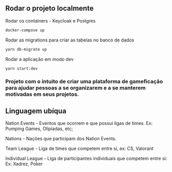## Rodar o projeto localmente

Rodar os containers - Keycloak e Postgres
```bash
docker-compose up
```

Rodar as migrations para criar as tabelas no banco de dados
```bash
yarn db-migrate up
```

Rodar a aplicação em modo dev
```bash
yarn start:dev
```

### Projeto com o intuito de criar uma plataforma de gameficação para ajudar pessoas a se organizarem e a se manterem motivadas em seus projetos.

## Linguagem ubíqua

Nation Events - Eventos que ocorrem e que possui ligas de times. Ex: Pumping Games, Olipíadas, etc;

Nations - Nações que participam dos Nation Events.

Team League - Liga de times que competem entre si, ex: CS, Valorant

Individual League - Liga de participantes individuais que competem entre si: Ex: Xadrez, Poker
